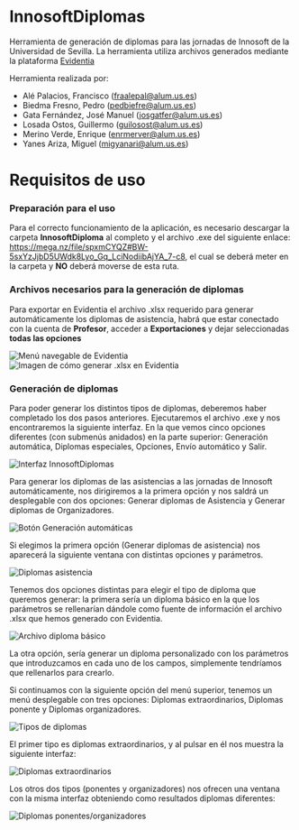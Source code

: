 # InnosoftDiplomas
Herramienta de generación de diplomas para las jornadas de Innosoft de la Universidad de Sevilla.
La herramienta utiliza archivos generados mediante la plataforma [Evidentia](https://github.com/drorganvidez/evidentia)

Herramienta realizada por:
* Alé Palacios, Francisco (fraalepal@alum.us.es)
* Biedma Fresno, Pedro (pedbiefre@alum.us.es)
* Gata Fernández, José Manuel (josgatfer@alum.us.es)
* Losada Ostos, Guillermo (guilosost@alum.us.es)
* Merino Verde, Enrique (enrmerver@alum.us.es)
* Yanes Ariza, Miguel (migyanari@alum.us.es)

# Requisitos de uso

### Preparación para el uso
Para el correcto funcionamiento de la aplicación, es necesario descargar la carpeta **InnosoftDiploma** al completo y el archivo .exe del siguiente enlace: https://mega.nz/file/spxmCYQZ#BW-5sxYzJjbD5UWdk8Lyo_Gq_LciNodiibAjYA_7-c8, el cual se deberá meter en la carpeta y **NO** deberá moverse de esta ruta.

### Archivos necesarios para la generación de diplomas
Para exportar en Evidentia el archivo .xlsx requerido para generar automáticamente los diplomas de asistencia, habrá que estar conectado con la cuenta de **Profesor**, acceder a **Exportaciones** y dejar seleccionadas **todas las opciones**

![Menú navegable de Evidentia](https://cdn.discordapp.com/attachments/768136234287366175/778612940278333480/unknown.png)
![Imagen de cómo generar .xlsx en Evidentia](https://cdn.discordapp.com/attachments/768136234287366175/778610418896863282/unknown.png)


### Generación de diplomas
Para poder generar los distintos tipos de diplomas, deberemos haber completado los dos pasos anteriores. Ejecutaremos el archivo .exe y nos encontraremos la siguiente interfaz. En la que vemos cinco opciones diferentes (con submenús anidados) en la parte superior: Generación automática, Diplomas especiales, Opciones, Envío automático y Salir.

![Interfaz InnosoftDiplomas](https://cdn.discordapp.com/attachments/646777871016263713/800330702238253066/Screenshot_1.png)

Para generar los diplomas de las asistencias a las jornadas de Innosoft automáticamente, nos dirigiremos a la primera opción y nos saldrá un desplegable con dos opciones: Generar diplomas de Asistencia y Generar diplomas de Organizadores.

![Botón Generación automáticas](https://cdn.discordapp.com/attachments/646777871016263713/800330992409378826/Screenshot_2.png)

Si elegimos la primera opción (Generar diplomas de asistencia) nos aparecerá la siguiente ventana con distintas opciones y parámetros.

![Diplomas asistencia](https://cdn.discordapp.com/attachments/646777871016263713/800330994132975626/Screenshot_3.png)

Tenemos dos opciones distintas para elegir el tipo de diploma que queremos generar: la primera sería un diploma básico en la que los parámetros se rellenarían dándole como fuente de información el archivo .xlsx que hemos generado con Evidentia.

![Archivo diploma básico](https://cdn.discordapp.com/attachments/646777871016263713/800330995635191870/Screenshot_4.png)

La otra opción, sería generar un diploma personalizado con los parámetros que introduzcamos en cada uno de los campos, simplemente tendríamos que rellenarlos para crearlo.

Si continuamos con la siguiente opción del menú superior, tenemos un menú desplegable con tres opciones: Diplomas extraordinarios, Diplomas ponente y Diplomas organizadores.

![Tipos de diplomas](https://cdn.discordapp.com/attachments/646777871016263713/800331000302272522/Screenshot_8.png)

El primer tipo es diplomas extraordinarios, y al pulsar en él nos muestra la siguiente interfaz:

![Diplomas extraordinarios](https://cdn.discordapp.com/attachments/646777871016263713/800330997756723210/Screenshot_5.png)

Los otros dos tipos (ponentes y organizadores) nos ofrecen una ventana con la misma interfaz obteniendo como resultados diplomas diferentes:

![Diplomas ponentes/organizadores](https://cdn.discordapp.com/attachments/646777871016263713/800330997982822411/Screenshot_6.png)
